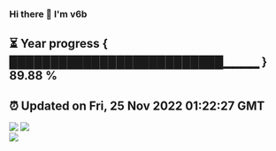 ### Hi there 👋  I'm v6b  
⏳ Year progress { ██████████████████████████▁▁▁▁ } 89.88 %
---
⏰ Updated on Fri, 25 Nov 2022 01:22:27 GMT
---
![](https://github-readme-stats.vercel.app/api?username=v6b&bg_color=30,e96443,904e95&title_color=fff&text_color=fff&layout=compact)
![](https://github-readme-stats.vercel.app/api/top-langs/?username=v6b&layout=compact&bg_color=30,e96443,904e95&title_color=fff&text_color=fff)  
![](https://gcore.jsdelivr.net/gh/v6b/v6b@main/assets/github-contribution-grid-snake.svg)

